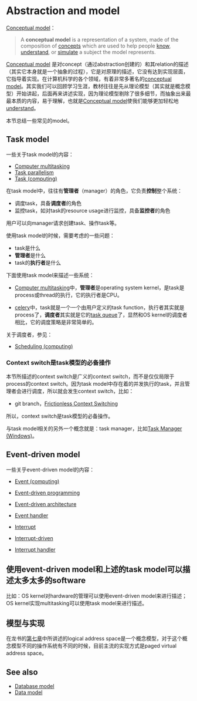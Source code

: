 # Abstraction and model

[Conceptual model](https://en.wikipedia.org/wiki/Conceptual_model)：

> A **conceptual model** is a representation of a system, made of the composition of [concepts](https://en.wikipedia.org/wiki/Concept) which are used to help people [know](https://en.wikipedia.org/wiki/Knowledge), [understand](https://en.wikipedia.org/wiki/Understanding), or [simulate](https://en.wikipedia.org/wiki/Simulation) a subject the model represents. 

[Conceptual model](https://en.wikipedia.org/wiki/Conceptual_model) 是对concept（通过abstraction创建的）和其relation的描述（其实它本身就是一个抽象的过程），它是对原理的描述，它没有达到实现层面，它指导着实现。在计算机科学的各个领域，有着非常多著名的[conceptual model](https://en.wikipedia.org/wiki/Conceptual_model)。其实我们可以回顾学习生涯，教材往往是先从理论模型（其实就是概念模型）开始讲起，后面再来讲述实现，因为理论模型剔除了很多细节，而抽象出来最最本质的内容，易于理解，也就是[Conceptual model](https://en.wikipedia.org/wiki/Conceptual_model)使我们能够更加轻松地 [understand](https://en.wikipedia.org/wiki/Understanding)。



本节总结一些常见的model。

## Task model

一些关于task model的内容：

- [Computer multitasking](https://en.wikipedia.org/wiki/Computer_multitasking)
- [Task parallelism](https://en.wikipedia.org/wiki/Task_parallelism)
- [Task (computing)](https://en.wikipedia.org/wiki/Task_(computing))

在task model中，往往有**管理者**（manager）的角色，它负责**控制**整个系统：

- 调度task，具备**调度者**的角色
- 监控task，如对task的resource usage进行监控，具备**监控者**的角色

用户可以向manager请求创建task、操作task等。



使用task model的时候，需要考虑的一些问题：

- task是什么
- **管理者**是什么
- task的**执行者**是什么

下面使用task model来描述一些系统：

- [Computer multitasking](https://en.wikipedia.org/wiki/Computer_multitasking)中，**管理者**是operating system kernel，是task是process或thread的执行，它的执行者是CPU。

- [celery](https://en.wikipedia.org/wiki/Celery_(software))中，task就是一个一个由用户定义的task function，执行者其实就是process了，**调度者**其实就是它的[task queue](https://en.wikipedia.org/wiki/Celery_(software))了，显然和OS kernel的调度者相比，它的调度策略是非常简单的。

关于调度者，参见：

- [Scheduling (computing)](https://en.wikipedia.org/wiki/Scheduling_(computing))



### Context switch是task模型的必备操作

本节所描述的context switch是广义的context switch，而不是仅仅局限于process的context switch。因为task model中存在着的并发执行的task，并且管理者会进行调度，所以就会发生context switch，比如：

- git branch，[Frictionless Context Switching](https://git-scm.com/about)

所以，context switch是task模型的必备操作。



与task model相关的另外一个概念就是：task manager，比如[Task Manager (Windows)](https://en.wikipedia.org/wiki/Task_Manager_(Windows))。



## Event-driven model

一些关乎event-driven model的内容：

- [Event (computing)](https://en.wikipedia.org/wiki/Event_(computing))

- [Event-driven programming](https://en.wikipedia.org/wiki/Event-driven_programming)

- [Event-driven architecture](https://en.wikipedia.org/wiki/Event-driven_architecture)

- [Event handler](https://en.wikipedia.org/wiki/Event_(computing)#Event_handler)

  

- [Interrupt](https://en.wikipedia.org/wiki/Interrupt)

- [Interrupt-driven](https://en.wikipedia.org/wiki/Interrupt)

- [Interrupt handler](https://en.wikipedia.org/wiki/Interrupt_handler)





## 使用event-driven model和上述的task model可以描述太多太多的software

比如：OS kernel对hardware的管理可以使用event-driven model来进行描述；OS kernel实现multitasking可以使用task model来进行描述。



## 模型与实现
在龙书的[第七章](https://dengking.github.io/compiler-principle/Chapter-7-Run-Time-Environments/)中所讲述的logical address space是一个概念模型，对于这个概念模型不同的操作系统有不同的时候，目前主流的实现方式是paged virtual address space。



## See also

- [Database model](https://en.wikipedia.org/wiki/Database_model)
- [Data model](https://en.wikipedia.org/wiki/Data_model)



